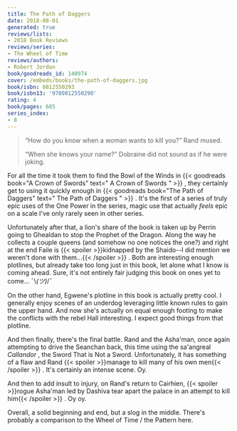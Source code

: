 ```yaml
---
title: The Path of Daggers
date: 2018-08-01
generated: true
reviews/lists:
- 2018 Book Reviews
reviews/series:
- The Wheel of Time
reviews/authors:
- Robert Jordan
book/goodreads_id: 140974
cover: /embeds/books/the-path-of-daggers.jpg
book/isbn: 0812550293
book/isbn13: '9780812550290'
rating: 4
book/pages: 685
series_index:
- 8
---
```

>  “How do you know when a woman wants to kill you?” Rand mused.  
>
>  “When she knows your name?” Dobraine did not sound as if he were joking.  

<!--more-->

For all the time it took them to find the Bowl of the Winds in {{< goodreads book="A Crown of Swords" text=" A Crown of Swords " >}} , they certainly get to using it quickly enough in {{< goodreads book="The Path of Daggers" text=" The Path of Daggers " >}} . It's the first of a series of truly epic uses of the One Power in the series, magic use that actually _feels_ epic on a scale I've only rarely seen in other series.  

Unfortunately after that, a lion's share of the book is taken up by Perrin going to Ghealdan to stop the Prophet of the Dragon. Along the way he collects a couple queens (and somehow no one notices the one?) and right at the end Faile is  {{< spoiler >}}kidnapped by the Shaido--I did mention we weren't done with them...{{< /spoiler >}}  . Both are interesting enough plotlines, but already take too long just in this book, let alone what I know is coming ahead. Sure, it's not entirely fair judging this book on ones yet to come... ¯\\_(ツ)_/¯  

On the other hand, Egwene's plotline in this book is actually pretty cool. I generally enjoy scenes of an underdog leveraging little known rules to gain the upper hand. And now she's actually on equal enough footing to make the conflicts with the rebel Hall interesting. I expect good things from that plotline.  

And then finally, there's the final battle. Rand and the Asha'man, once again attempting to drive the Seanchan back, this time using the sa'angreal _Callandor_ , the Sword That is Not a Sword. Unfortunately, it has something of a flaw and Rand  {{< spoiler >}}manage to kill many of his own men{{< /spoiler >}}  . It's certainly an intense scene. Oy.  

And then to add insult to injury, on Rand's return to Cairhien,  {{< spoiler >}}rogue Asha'man led by Dashiva tear apart the palace in an attempt to kill him{{< /spoiler >}}  . Oy oy.  

Overall, a solid beginning and end, but a slog in the middle. There's probably a comparison to the Wheel of Time / the Pattern here.